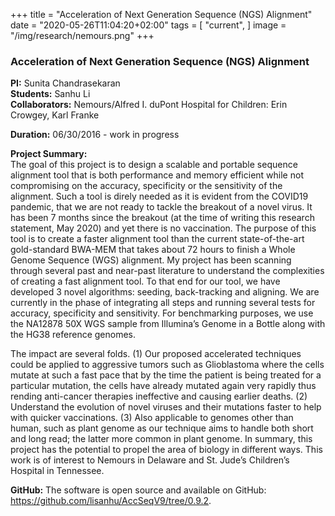 +++
title = "Acceleration of Next Generation Sequence (NGS) Alignment"
date = "2020-05-26T11:04:20+02:00"
tags = [
    "current",
]
image = "/img/research/nemours.png"
+++

### Acceleration of Next Generation Sequence (NGS) Alignment

**PI:** Sunita Chandrasekaran  
**Students:** Sanhu Li  
**Collaborators:** Nemours/Alfred I. duPont Hospital for Children: Erin Crowgey, Karl Franke

**Duration:** 06/30/2016 - work in progress

**Project Summary:**  
The goal of this project is to design a scalable and portable sequence alignment tool that is both performance and memory efficient while not compromising on the accuracy, specificity or the sensitivity of the alignment. Such a tool is direly needed as it is evident from the COVID19 pandemic, that we are not ready to tackle the breakout of a novel virus. It has been 7 months since the breakout (at the time of writing this research statement, May 2020) and yet there is no vaccination. The purpose of this tool is to create a faster alignment tool than the current state-of-the-art gold-standard BWA-MEM that takes about 72 hours to finish a Whole Genome Sequence (WGS) alignment. My project has been scanning through several past and near-past literature to understand the complexities of creating a fast alignment tool. To that end for our tool, we have developed 3 novel algorithms: seeding, back-tracking and aligning. We are currently in the phase of integrating all steps and running several tests for accuracy, specificity and sensitivity. For benchmarking purposes, we use the NA12878 50X WGS sample from Illumina’s Genome in a Bottle along with the HG38 reference genomes.

The impact are several folds. (1) Our proposed accelerated techniques could be applied to aggressive tumors such as Glioblastoma where the cells mutate at such a fast pace that by the time the patient is being treated for a particular mutation, the cells have already mutated again very rapidly thus rending anti-cancer therapies ineffective and causing earlier deaths. (2) Understand the evolution of novel viruses and their mutations faster to help with quicker vaccinations. (3) Also applicable to genomes other than human, such as plant genome as our technique aims to handle both short and long read; the latter more common in plant genome. In summary, this project has the potential to propel the area of biology in different ways. This work is of interest to Nemours in Delaware and St. Jude’s Children’s Hospital in Tennessee.

**GitHub:** The software is open source and available on GitHub: <a href="https://github.com/lisanhu/AccSeqV9/tree/0.9.2">https://github.com/lisanhu/AccSeqV9/tree/0.9.2</a>.  
